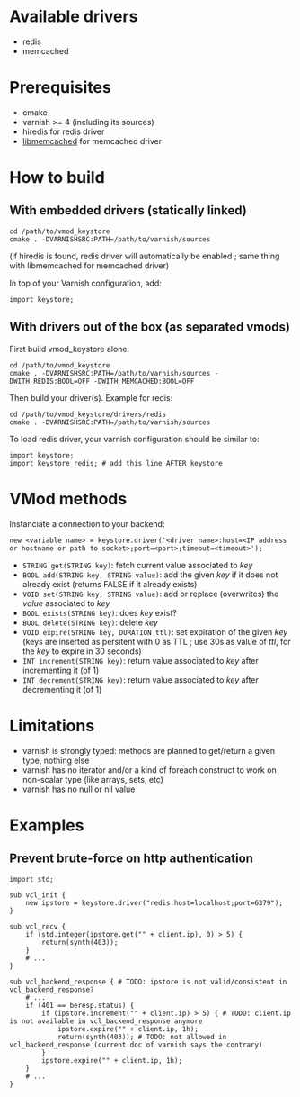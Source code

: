 # Available drivers

* redis
* memcached

# Prerequisites

* cmake
* varnish >= 4 (including its sources)
* hiredis for redis driver
* [libmemcached](http://libmemcached.org) for memcached driver

# How to build

## With embedded drivers (statically linked)

```
cd /path/to/vmod_keystore
cmake . -DVARNISHSRC:PATH=/path/to/varnish/sources
```
(if hiredis is found, redis driver will automatically be enabled ; same thing with libmemcached for memcached driver)

In top of your Varnish configuration, add:
```
import keystore;
```

## With drivers out of the box (as separated vmods)

First build vmod_keystore alone:
```
cd /path/to/vmod_keystore
cmake . -DVARNISHSRC:PATH=/path/to/varnish/sources -DWITH_REDIS:BOOL=OFF -DWITH_MEMCACHED:BOOL=OFF
```
Then build your driver(s). Example for redis:
```
cd /path/to/vmod_keystore/drivers/redis
cmake . -DVARNISHSRC:PATH=/path/to/varnish/sources
```

To load redis driver, your varnish configuration should be similar to:
```
import keystore;
import keystore_redis; # add this line AFTER keystore
```

# VMod methods

Instanciate a connection to your backend:

```
new <variable name> = keystore.driver('<driver name>:host=<IP address or hostname or path to socket>;port=<port>;timeout=<timeout>');
```

* `STRING get(STRING key)`: fetch current value associated to *key*
* `BOOL add(STRING key, STRING value)`: add the given *key* if it does not already exist (returns FALSE if it already exists)
* `VOID set(STRING key, STRING value)`: add or replace (overwrites) the *value* associated to *key*
* `BOOL exists(STRING key)`: does *key* exist?
* `BOOL delete(STRING key)`: delete *key*
* `VOID expire(STRING key, DURATION ttl)`: set expiration of the given *key* (keys are inserted as persitent with 0 as TTL ; use 30s as value of *ttl*, for the *key* to expire in 30 seconds)
* `INT increment(STRING key)`: return value associated to *key* after incrementing it (of 1)
* `INT decrement(STRING key)`: return value associated to *key* after decrementing it (of 1)

# Limitations

* varnish is strongly typed: methods are planned to get/return a given type, nothing else
* varnish has no iterator and/or a kind of foreach construct to work on non-scalar type (like arrays, sets, etc)
* varnish has no null or nil value

# Examples

## Prevent brute-force on http authentication

```
import std;

sub vcl_init {
    new ipstore = keystore.driver("redis:host=localhost;port=6379");
}

sub vcl_recv {
    if (std.integer(ipstore.get("" + client.ip), 0) > 5) {
        return(synth(403));
    }
    # ...
}

sub vcl_backend_response { # TODO: ipstore is not valid/consistent in vcl_backend_response?
    # ...
    if (401 == beresp.status) {
        if (ipstore.increment("" + client.ip) > 5) { # TODO: client.ip is not available in vcl_backend_response anymore
            ipstore.expire("" + client.ip, 1h);
            return(synth(403)); # TODO: not allowed in vcl_backend_response (current doc of varnish says the contrary)
        }
        ipstore.expire("" + client.ip, 1h);
    }
    # ...
}
```
